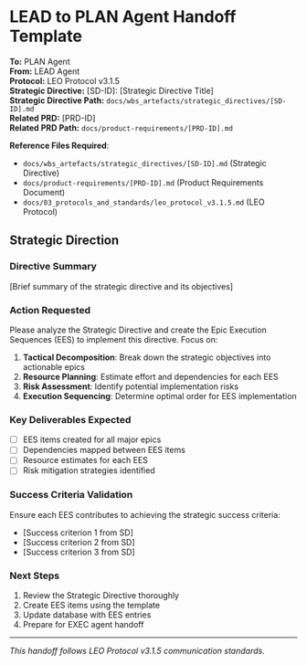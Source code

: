 # LEAD to PLAN Agent Handoff Template

**To:** PLAN Agent  
**From:** LEAD Agent  
**Protocol:** LEO Protocol v3.1.5  
**Strategic Directive:** [SD-ID]: [Strategic Directive Title]  
**Strategic Directive Path:** `docs/wbs_artefacts/strategic_directives/[SD-ID].md`  
**Related PRD:** [PRD-ID]  
**Related PRD Path:** `docs/product-requirements/[PRD-ID].md`

**Reference Files Required**:
- `docs/wbs_artefacts/strategic_directives/[SD-ID].md` (Strategic Directive)
- `docs/product-requirements/[PRD-ID].md` (Product Requirements Document)
- `docs/03_protocols_and_standards/leo_protocol_v3.1.5.md` (LEO Protocol)

## Strategic Direction

### Directive Summary
[Brief summary of the strategic directive and its objectives]

### Action Requested
Please analyze the Strategic Directive and create the Epic Execution Sequences (EES) to implement this directive. Focus on:

1. **Tactical Decomposition**: Break down the strategic objectives into actionable epics
2. **Resource Planning**: Estimate effort and dependencies for each EES
3. **Risk Assessment**: Identify potential implementation risks
4. **Execution Sequencing**: Determine optimal order for EES implementation

### Key Deliverables Expected
- [ ] EES items created for all major epics
- [ ] Dependencies mapped between EES items
- [ ] Resource estimates for each EES
- [ ] Risk mitigation strategies identified

### Success Criteria Validation
Ensure each EES contributes to achieving the strategic success criteria:
- [Success criterion 1 from SD]
- [Success criterion 2 from SD]
- [Success criterion 3 from SD]

### Next Steps
1. Review the Strategic Directive thoroughly
2. Create EES items using the template
3. Update database with EES entries
4. Prepare for EXEC agent handoff

---

*This handoff follows LEO Protocol v3.1.5 communication standards.*